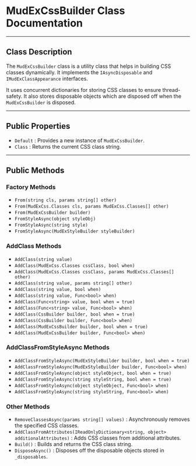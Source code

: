 ﻿# MudExCssBuilder Class Documentation

---

## Class Description

The `MudExCssBuilder` class is a utility class that helps in building CSS classes dynamically. It implements the `IAsyncDisposable` and `IMudExClassAppearance` interfaces.

It uses concurrent dictionaries for storing CSS classes to ensure thread-safety. It also stores disposable objects which are disposed off when the `MudExCssBuilder` is disposed.

---

## Public Properties

- `Default` : Provides a new instance of `MudExCssBuilder`.
- `Class` : Returns the current CSS class string.

---

## Public Methods

### Factory Methods

- `From(string cls, params string[] other)`
- `From(MudExCss.Classes cls, params MudExCss.Classes[] other)`
- `From(MudExCssBuilder builder)`
- `FromStyleAsync(object styleObj)`
- `FromStyleAsync(string style)`
- `FromStyleAsync(MudExStyleBuilder styleBuilder)`

### AddClass Methods

- `AddClass(string value)`
- `AddClass(MudExCss.Classes cssClass, bool when)`
- `AddClass(MudExCss.Classes cssClass, params MudExCss.Classes[] other)`
- `AddClass(string value, params string[] other)`
- `AddClass(string value, bool when)`
- `AddClass(string value, Func<bool> when)`
- `AddClass(Func<string> value, bool when = true)`
- `AddClass(Func<string> value, Func<bool> when)`
- `AddClass(CssBuilder builder, bool when = true)`
- `AddClass(CssBuilder builder, Func<bool> when)`
- `AddClass(MudExCssBuilder builder, bool when = true)`
- `AddClass(MudExCssBuilder builder, Func<bool> when)`

### AddClassFromStyleAsync Methods

- `AddClassFromStyleAsync(MudExStyleBuilder builder, bool when = true)`
- `AddClassFromStyleAsync(MudExStyleBuilder builder, Func<bool> when)`
- `AddClassFromStyleAsync(object styleObject, bool when = true)`
- `AddClassFromStyleAsync(string styleString, bool when = true)`
- `AddClassFromStyleAsync(object styleObject, Func<bool> when)`
- `AddClassFromStyleAsync(string styleString, Func<bool> when)`

### Other Methods

- `RemoveClassesAsync(params string[] values)` : Asynchronously removes the specified CSS classes.
- `AddClassFromAttributes(IReadOnlyDictionary<string, object> additionalAttributes)` : Adds CSS classes from additional attributes.
- `Build()` : Builds and returns the CSS class string.
- `DisposeAsync()` : Disposes off the disposable objects stored in `_disposables`.
